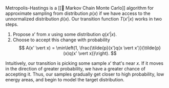 Metropolis-Hastings is a [[🎯 Markov Chain Monte Carlo]] algorithm for approximate sampling from distribution $p(x)$ if we have access to the unnormalized distribution $\tilde{p}(x)$. Our transition function $T(x' \vert x)$ works in two steps.
1. Propose $x'$ from $x$ using some distribution $q(x' \vert x)$.
2. Choose to accept this change with probability 
$$
A(x' \vert x) = \min\left(1, \frac{\tilde{p}(x')q(x \vert x')}{\tilde{p}(x)q(x' \vert x)}\right).
$$


Intuitively, our transition is picking some sample $x'$ that's near $x$. If it moves in the direction of greater probability, we have a greater chance of accepting it. Thus, our samples gradually get closer to high probability, low energy areas, and begin to model the target distribution.